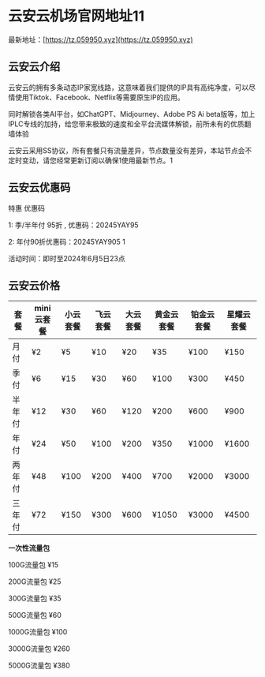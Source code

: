 # 云安云机场官网地址11

最新地址：[https://tz.059950.xyz](https://tz.059950.xyz)

## 云安云介绍

云安云的拥有多条动态IP家宽线路，这意味着我们提供的IP具有高纯净度，可以尽情使用Tiktok、Facebook、Netflix等需要原生IP的应用。

同时解锁各类AI平台，如ChatGPT、Midjourney、Adobe PS Ai beta版等，加上IPLC专线的加持，给您带来极致的速度和全平台流媒体解锁，前所未有的优质翻墙体验

云安云采用SS协议，所有套餐只有流量差异，节点数量没有差异，本站节点会不定时变动，请您经常更新订阅以确保1使用最新节点。1

## 云安云优惠码

特惠 优惠码

1: 季/半年付 95折 , 优惠码：20245YAY95

2: 年付90折优惠码：20245YAY905 1

活动时间：即时至2024年6月5日23点

## 云安云价格

|套餐|mini云套餐|小云套餐|飞云套餐|大云套餐|黄金云套餐|铂金云套餐|星耀云套餐|
|----|----|----|----|----|----|----|----|
|月付|¥2|¥5|¥10|¥20|¥35|¥100|¥150|
|季付|¥6|¥15|¥30|¥60|¥100|¥300|¥450|
|半年付|¥12|¥30|¥60|¥120|¥200|¥600|¥900|
|年付|¥24|¥50|¥100|¥200|¥350|¥1000|¥1600|
|两年付|¥48|¥100|¥200|¥400|¥700|¥2000|¥3000|
|三年付|¥72|¥150|¥300|¥600|¥1050|¥3000|¥4500|

**一次性流量包**

100G流量包 ¥15

200G流量包 ¥25

300G流量包 ¥35

500G流量包 ¥60

1000G流量包 ¥100

3000G流量包 ¥260

5000G流量包 ¥380



